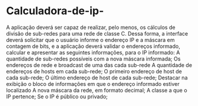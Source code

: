 # Calculadora-de-ip-
A aplicação deverá ser capaz de realizar, pelo menos, os cálculos de divisão de sub-redes para uma rede de classe C.  Dessa forma, a interface deverá solicitar que o usuário informe o endereço IP e a máscara em contagem de bits, e a aplicação deverá validar o endereços informado, calcular e apresentar as seguintes informações, para o IP informado:  A quantidade de sub-redes possíveis com a nova máscara informada; Os endereços de rede e broadcast de uma das cada sub-rede A quantidade de endereços de hosts em cada sub-rede; O primeiro endereço de host de cada sub-rede; O último endereço de host de cada sub-rede; Destacar na exibição o bloco de informações em que o endereço informado estiver localizado A nova máscara da rede, em formato decimal; A classe a que o IP pertence; Se o IP é público ou privado;
